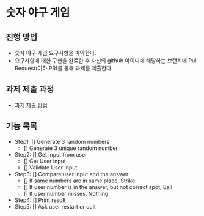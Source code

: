 # 숫자 야구 게임
## 진행 방법
* 숫자 야구 게임 요구사항을 파악한다.
* 요구사항에 대한 구현을 완료한 후 자신의 github 아이디에 해당하는 브랜치에 Pull Request(이하 PR)를 통해 과제를 제출한다.

## 과제 제출 과정
* [과제 제출 방법](https://github.com/next-step/nextstep-docs/tree/master/precourse)

## 기능 목록
* Step1: [] Generate 3 random numbers
	- [] Generate 3 unique random number
* Step2: [] Get input from user
	- [] Get User input
	- [] Validate User Input
* Step3: [] Compare user input and the answer
	- [] If same numbers are in same place, Strike
	- [] If user number is in the answer, but not correct spot, Ball
	- [] If user number misses, Nothing 
* Step4: [] Print result 
* Step5: [] Ask user restart or quit
